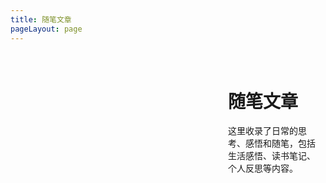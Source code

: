 ```yaml
---
title: 随笔文章
pageLayout: page
---
```


<div class="theme-page">
  <div class="sidebar">
    <ThemeFilter 
      theme="jottings" 
      @update:filteredArticles="handleFilteredArticles"
    />
  </div>
  <div class="main-content">
    <h1>随笔文章</h1>
    <p>这里收录了日常的思考、感悟和随笔，包括生活感悟、读书笔记、个人反思等内容。</p>
    <div class="filtered-articles">
      <ArticleList 
        theme="jottings" 
        :articles="filteredArticles"
      />
    </div>
  </div>
</div>

<script setup>
import { ref } from 'vue'

// 存储筛选后的文章数据
const filteredArticles = ref([])

// 处理筛选结果
const handleFilteredArticles = (articles) => {
  filteredArticles.value = articles
}
</script>

<style scoped>
.theme-page {
  display: grid;
  grid-template-columns: 300px 1fr;
  gap: 2rem;
  max-width: calc(1440px - 64px);
  width: 100%;
  margin: 2rem auto;
  padding: 0 1rem;
}

.sidebar {
  position: sticky;
  top: 2rem;
  height: fit-content;
}

.main-content {
  padding-right: 2rem;
}

.filtered-articles {
  margin-top: 1rem;
}

/* 响应式设计 */
@media (max-width: 768px) {
  .theme-page {
    grid-template-columns: 1fr;
    gap: 1rem;
    padding: 0 0.5rem;
  }
  
  .sidebar {
    position: static;
  }
  
  .main-content {
    padding-right: 0;
  }
}
</style> 